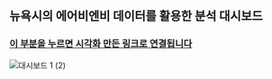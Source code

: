 ## 뉴욕시의 에어비엔비 데이터를 활용한 분석 대시보드   
### [이 부분을 누르면 시각화 만든 링크로 연결됩니다](https://public.tableau.com/app/profile/dayoungkim/viz/NewYorkCityAirbnb_16438541999120/1_1)       

![대시보드 1 (2)](https://user-images.githubusercontent.com/69188680/153358582-795c4761-3917-42c9-b568-b7fe25d8a0af.png)


